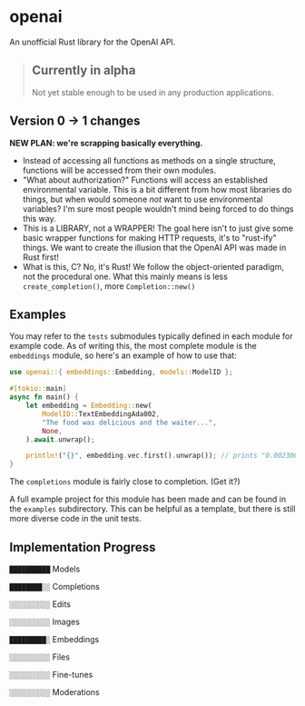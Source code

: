 # openai
An unofficial Rust library for the OpenAI API.

> ## Currently in alpha
> Not yet stable enough to be used in any production applications.

## Version 0 -> 1 changes

**NEW PLAN: we're scrapping basically everything.**

 - Instead of accessing all functions as methods on a single structure,
 functions will be accessed from their own modules.
 - "What about authorization?"
 Functions will access an established environmental variable.
 This is a bit different from how most libraries do things,
 but when would someone *not* want to use environmental variables?
 I'm sure most people wouldn't mind being forced to do things this way.
 - This is a LIBRARY, not a WRAPPER!
 The goal here isn't to just give some basic wrapper functions for making HTTP requests,
 it's to "rust-ify" things. We want to create the illusion that the OpenAI API was made in Rust first!
 - What is this, C? No, it's Rust! We follow the object-oriented paradigm, not the procedural one.
 What this mainly means is less `create_completion()`, more `Completion::new()`

## Examples
You may refer to the `tests` submodules typically defined in each module for example code.
As of writing this, the most complete module is the `embeddings` module, so here's an example of how to use that:
```rs
use openai::{ embeddings::Embedding, models::ModelID };

#[tokio::main]
async fn main() {
    let embedding = Embedding::new(
        ModelID::TextEmbeddingAda002,
        "The food was delicious and the waiter...",
        None,
    ).await.unwrap();

    println!("{}", embedding.vec.first().unwrap()); // prints "0.0023064255"... probably. This is AI, after all
}
```
The `completions` module is fairly close to completion. (Get it?)

A full example project for this module has been made and can be found in the `examples` subdirectory.
This can be helpful as a template, but there is still more diverse code in the unit tests.

## Implementation Progress
`██████████` Models

`████████░░` Completions

`░░░░░░░░░░` Edits

`░░░░░░░░░░` Images

`█████████░` Embeddings

`░░░░░░░░░░` Files

`░░░░░░░░░░` Fine-tunes

`░░░░░░░░░░` Moderations
